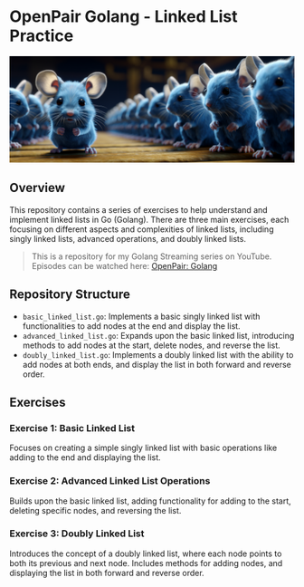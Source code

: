 # OpenPair Golang - Linked List Practice

![Cover](./cover.png)

## Overview

This repository contains a series of exercises to help understand and implement linked lists in Go (Golang). There are three main exercises, each focusing on different aspects and complexities of linked lists, including singly linked lists, advanced operations, and doubly linked lists.

> This is a repository for my Golang Streaming series on YouTube. Episodes can be watched here: [OpenPair: Golang](https://www.youtube.com/playlist?list=PL2NvA4OAtDRS2wBL2FvjiSlKCtcBrcFzc)

## Repository Structure

- `basic_linked_list.go`: Implements a basic singly linked list with functionalities to add nodes at the end and display the list.
- `advanced_linked_list.go`: Expands upon the basic linked list, introducing methods to add nodes at the start, delete nodes, and reverse the list.
- `doubly_linked_list.go`: Implements a doubly linked list with the ability to add nodes at both ends, and display the list in both forward and reverse order.

## Exercises

### Exercise 1: Basic Linked List

Focuses on creating a simple singly linked list with basic operations like adding to the end and displaying the list.

### Exercise 2: Advanced Linked List Operations

Builds upon the basic linked list, adding functionality for adding to the start, deleting specific nodes, and reversing the list.

### Exercise 3: Doubly Linked List

Introduces the concept of a doubly linked list, where each node points to both its previous and next node. Includes methods for adding nodes, and displaying the list in both forward and reverse order.
